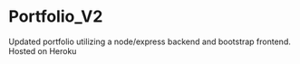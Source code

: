 # Portfolio_V2
Updated portfolio utilizing a node/express backend and bootstrap frontend. Hosted on Heroku
